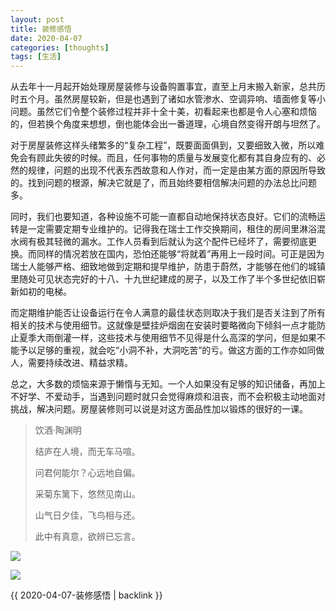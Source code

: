```yaml
---
layout: post
title: 装修感悟
date: 2020-04-07
categories: [thoughts]
tags: [生活]
---
```


从去年十一月起开始处理房屋装修与设备购置事宜，直至上月末搬入新家，总共历时五个月。虽然房屋较新，但是也遇到了诸如水管渗水、空调异响、墙面修复等小问题。虽然它们令整个装修过程并非十全十美，初看起来也都是令人心塞和烦恼的，但若换个角度来想想，倒也能体会出一番道理，心境自然变得开朗与坦然了。

对于房屋装修这样头绪繁多的“复杂工程”，既要面面俱到，又要细致入微，所以难免会有顾此失彼的时候。而且，任何事物的质量与发展变化都有其自身应有的、必然的规律，问题的出现不代表东西故意和人作对，而一定是由某方面的原因所导致的。找到问题的根源，解决它就是了，而且始终要相信解决问题的办法总比问题多。

同时，我们也要知道，各种设施不可能一直都自动地保持状态良好。它们的流畅运转是一定需要定期专业维护的。记得我在瑞士工作交换期间，租住的房间里淋浴混水阀有极其轻微的漏水。工作人员看到后就认为这个配件已经坏了，需要彻底更换。而同样的情况若放在国内，恐怕还能够“将就着”再用上一段时间。可正是因为瑞士人能够严格、细致地做到定期和提早维护，防患于蔚然，才能够在他们的城镇里随处可见状态完好的十八、十九世纪建成的房子，以及工作了半个多世纪依旧崭新如初的电梯。

而定期维护能否让设备运行在令人满意的最佳状态则取决于我们是否关注到了所有相关的技术与使用细节。这就像是壁挂炉烟囱在安装时要略微向下倾斜一点才能防止夏季大雨倒灌一样，这些技术与使用细节不见得是什么高深的学问，但是如果不能予以足够的重视，就会吃“小洞不补，大洞吃苦”的亏。做这方面的工作亦如同做人，需要持续改进、精益求精。

总之，大多数的烦恼来源于懒惰与无知。一个人如果没有足够的知识储备，再加上不好学、不爱动手，当遇到问题时就只会觉得麻烦和沮丧，而不会积极主动地面对挑战，解决问题。房屋装修则可以说是对这方面品性加以锻炼的很好的一课。

> 饮酒·陶渊明
>
> 结庐在人境，而无车马喧。
>
> 问君何能尔？心远地自偏。
>
> 采菊东篱下，悠然见南山。
>
> 山气日夕佳，飞鸟相与还。
>
> 此中有真意，欲辨已忘言。

![](/figures/p71353057.jpg)

![](/figures/p71353040.jpg)

{{ 2020-04-07-装修感悟 | backlink }}
